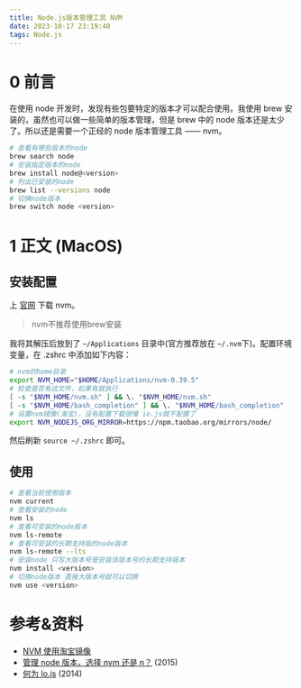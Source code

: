 ```yaml
---
title: Node.js版本管理工具 NVM
date: 2023-10-17 23:19:40
tags: Node.js
---
```


# 0 前言

在使用 node 开发时，发现有些包要特定的版本才可以配合使用。我使用 brew 安装的，虽然也可以做一些简单的版本管理，但是 brew 中的 node 版本还是太少了。所以还是需要一个正经的 node 版本管理工具 —— nvm。

```bash
# 查看有哪些版本的node
brew search node
# 安装指定版本的node
brew install node@<version>
# 列出已安装的node
brew list --versions node
# 切换node版本
brew switch node <version>
```

# 1 正文 (MacOS)

## 安装配置

上 [官网](https://github.com/nvm-sh/nvm/releases) 下载 nvm。

> nvm不推荐使用brew安装

我将其解压后放到了 `~/Applications` 目录中(官方推荐放在 `~/.nvm`下)。配置环境变量，在 .zshrc 中添加如下内容：

```bash
# nvm的home目录
export NVM_HOME="$HOME/Applications/nvm-0.39.5"
# 检查是否有这文件，如果有就执行
[ -s "$NVM_HOME/nvm.sh" ] && \. "$NVM_HOME/nvm.sh"
[ -s "$NVM_HOME/bash_completion" ] && \. "$NVM_HOME/bash_completion"
# 设置nvm镜像(淘宝)，没有配置下载很慢 io.js就不配置了
export NVM_NODEJS_ORG_MIRROR=https://npm.taobao.org/mirrors/node/
```

然后刷新 `source ~/.zshrc` 即可。

## 使用

```bash
# 查看当前使用版本
nvm current
# 查看安装的node
nvm ls
# 查看可安装的node版本
nvm ls-remote
# 查看可安装的长期支持版的node版本
nvm ls-remote --lts
# 安装node 只写大版本号是安装该版本号的长期支持版本
nvm install <version>
# 切换node版本 直接大版本号就可以切换
nvm use <version>
```

# 参考&资料

- [NVM 使用淘宝镜像](https://medium.com/@interjc/nvm-%E4%BD%BF%E7%94%A8%E6%B7%98%E5%AE%9D%E9%95%9C%E5%83%8F-d9d31ac1ee46)
- [管理 node 版本，选择 nvm 还是 n？](https://fed.taobao.org/blog/taofed/do71ct/nvm-or-n/?spm=taofed.homepage.header.7.7eab5ac8dDRkRS) (2015)
- [何为 Io.js](https://zhuanlan.zhihu.com/p/19914290) (2014)
